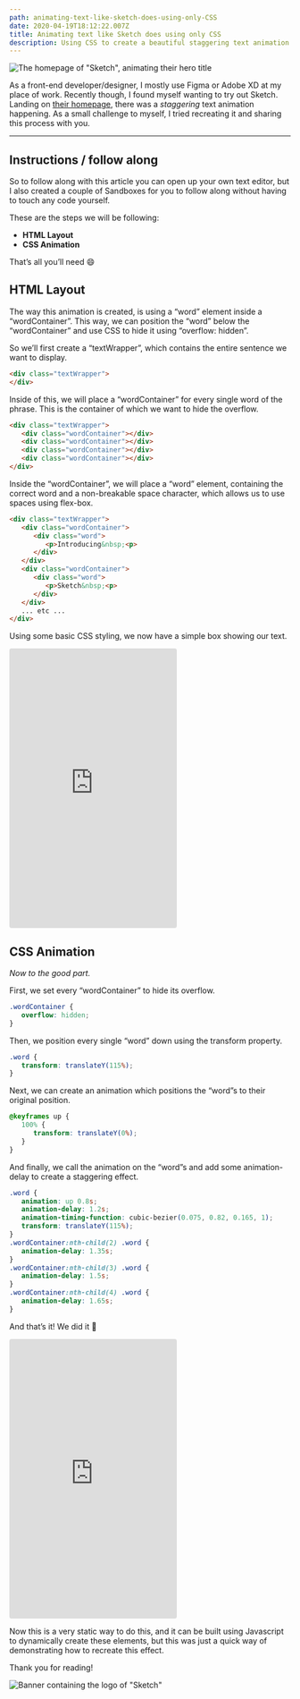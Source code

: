 ```yaml
---
path: animating-text-like-sketch-does-using-only-CSS
date: 2020-04-19T18:12:22.007Z
title: Animating text like Sketch does using only CSS
description: Using CSS to create a beautiful staggering text animation.
---
```

![The homepage of "Sketch", animating their hero title](../../assets/sketch-homepage.gif "Sketch’s landing page, which we’ll be recreating (partly)")

As a front-end developer/designer, I mostly use Figma or Adobe XD at my place of work. Recently though, I found myself wanting to try out Sketch. Landing on [their homepage](https://www.sketch.com/), there was a *staggering* text animation happening. As a small challenge to myself, I tried recreating it and sharing this process with you.

<hr/>

## Instructions / follow along

So to follow along with this article you can open up your own text editor, but I also created a couple of Sandboxes for you to follow along without having to touch any code yourself.

These are the steps we will be following:

* **HTML Layout**
* **CSS Animation**

That’s all you’ll need 😄

## HTML Layout

The way this animation is created, is using a “word” element inside a “wordContainer”. This way, we can position the “word” below the “wordContainer” and use CSS to hide it using “overflow: hidden”.

So we’ll first create a “textWrapper”, which contains the entire sentence we want to display.

``` html
<div class="textWrapper">
</div>
```

Inside of this, we will place a “wordContainer” for every single word of the phrase. This is the container of which we want to hide the overflow.

``` html
<div class="textWrapper">
   <div class="wordContainer"></div>
   <div class="wordContainer"></div>
   <div class="wordContainer"></div>
   <div class="wordContainer"></div>
</div>
```

Inside the “wordContainer”, we will place a “word” element, containing the correct word and a non-breakable space character, which allows us to use spaces using flex-box.

``` html
<div class="textWrapper">
   <div class="wordContainer">
      <div class="word">
         <p>Introducing&nbsp;<p>
      </div>
   </div>
   <div class="wordContainer">
      <div class="word">
         <p>Sketch&nbsp;<p>
      </div>
   </div>
   ... etc ...
</div>
```

Using some basic CSS styling, we now have a simple box showing our text.

<iframe
     src="https://codesandbox.io/embed/css-animation-appearing-text-through-overflow-hidden-65tqm?autoresize=1&fontsize=14&hidenavigation=1&theme=dark&view=preview&codemirror=1"
     style="height:500px; border:0; border-radius: 4px; overflow:hidden;"
     title="CSS Animation, appearing text through &quot;overflow: hidden&quot;"
     allow="accelerometer; ambient-light-sensor; camera; encrypted-media; geolocation; gyroscope; hid; microphone; midi; payment; usb; vr"
     sandbox="allow-forms allow-modals allow-popups allow-presentation allow-same-origin allow-scripts"
   ></iframe>

## CSS Animation

*Now to the good part.*

First, we set every “wordContainer” to hide its overflow.

```css
.wordContainer {
   overflow: hidden;
}
```

Then, we position every single “word” down using the transform property.

```css
.word {
   transform: translateY(115%);
}
```

Next, we can create an animation which positions the “word”s to their original position.

```css
@keyframes up {
   100% {
      transform: translateY(0%);
   }
}
```

And finally, we call the animation on the “word”s and add some animation-delay to create a staggering effect.

```css
.word {
   animation: up 0.8s;
   animation-delay: 1.2s;
   animation-timing-function: cubic-bezier(0.075, 0.82, 0.165, 1);
   transform: translateY(115%);
}
.wordContainer:nth-child(2) .word { 
   animation-delay: 1.35s;
}
.wordContainer:nth-child(3) .word { 
   animation-delay: 1.5s;
}
.wordContainer:nth-child(4) .word { 
   animation-delay: 1.65s;
}
```

And that’s it! We did it 🎉

<iframe
     src="https://codesandbox.io/embed/css-animation-appearing-text-through-overflow-hidden-ojitu?autoresize=1&fontsize=14&hidenavigation=1&theme=dark&view=preview&codemirror=1"
     style="height:500px; border:0; border-radius: 4px; overflow:hidden;"
     title="CSS Animation, appearing text through &quot;overflow: hidden&quot;"
     allow="accelerometer; ambient-light-sensor; camera; encrypted-media; geolocation; gyroscope; hid; microphone; midi; payment; usb; vr"
     sandbox="allow-forms allow-modals allow-popups allow-presentation allow-same-origin allow-scripts"
   ></iframe>

Now this is a very static way to do this, and it can be built using Javascript to dynamically create these elements, but this was just a quick way of demonstrating how to recreate this effect.

Thank you for reading!

![Banner containing the logo of "Sketch"](../../assets/sketch-banner.png "Sketch banner")